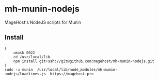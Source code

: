 # mh-munin-nodejs
MageHost's NodeJS scripts for Munin

## Install
```
(
    umask 0022
    cd /usr/local/lib
    npm install git+ssh://git@github.com:magehost/mh-munin-nodejs.git
)
sudo -u munin  /usr/local/lib/node_modules/mh-munin-nodejs/loadtimes.js  https://magehost.pro
```

